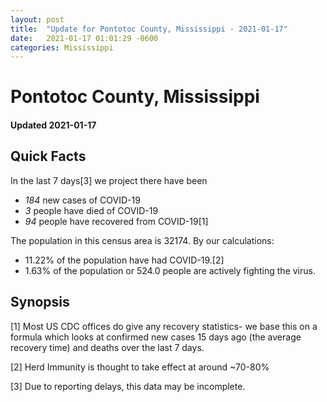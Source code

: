 ```yaml
---
layout: post
title:  "Update for Pontotoc County, Mississippi - 2021-01-17"
date:   2021-01-17 01:01:29 -0600
categories: Mississippi
---
```


# Pontotoc County, Mississippi
#### Updated 2021-01-17

## Quick Facts

In the last 7 days[3] we project there have been
- *184* new cases of COVID-19
- *3* people have died of COVID-19
- *94* people have recovered from COVID-19[1]

The population in this census area is 32174. By our calculations:
- 11.22% of the population have had COVID-19.[2]
- 1.63% of the population or 524.0 people are actively fighting the virus.

## Synopsis




[1] Most US CDC offices do give any recovery statistics- we base this on a formula which looks at confirmed new cases
15 days ago (the average recovery time) and deaths over the last 7 days.

[2] Herd Immunity is thought to take effect at around ~70-80%

[3] Due to reporting delays, this data may be incomplete.
 
    